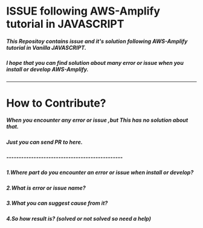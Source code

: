 # ISSUE following AWS-Amplify tutorial in JAVASCRIPT
##### This Repositoy contains issue and it's solution following AWS-Amplify tutorial in Vanilla JAVASCRIPT.
##### I hope that you can find solution about many error or issue when you install or develop AWS-Amplify.
-----------------------------------------------------
# How to Contribute?
##### When you encounter any error or issue ,but This has no solution about that.
##### Just you can send PR to here.
##### -----------------------------------------------
##### 1.Where part do you encounter an error or issue when install or develop?
##### 2.What is error or issue name?
##### 3.What you can suggest cause from it?
##### 4.So how result is? (solved or not solved so need a help)
